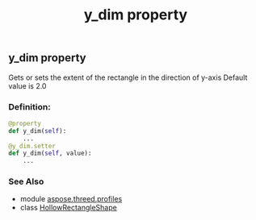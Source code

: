 ﻿---
title: y_dim property
second_title: Aspose.3D for Python via .NET API References
description: 
type: docs
weight: 200
url: /python-net/aspose.threed.profiles/hollowrectangleshape/y_dim/
is_root: false
---

## y_dim property


Gets or sets the extent of the rectangle in the direction of y-axis
Default value is 2.0
### Definition:
```python
@property
def y_dim(self):
    ...
@y_dim.setter
def y_dim(self, value):
    ...
```

### See Also
* module [aspose.threed.profiles](../../)
* class [HollowRectangleShape](/3d/python-net/aspose.threed.profiles/hollowrectangleshape)
